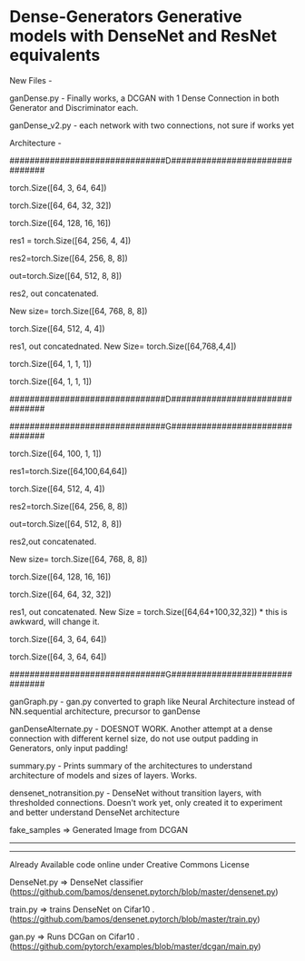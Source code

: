 # Dense-Generators Generative models with DenseNet and ResNet equivalents 

New Files - 

ganDense.py - Finally works, a DCGAN with 1 Dense Connection in both Generator and Discriminator each. 

ganDense_v2.py - each network with two connections, not sure if works yet

Architecture - 

###############################D###############################

torch.Size([64, 3, 64, 64])

torch.Size([64, 64, 32, 32])

torch.Size([64, 128, 16, 16])

res1 = torch.Size([64, 256, 4, 4])

res2=torch.Size([64, 256, 8, 8])

out=torch.Size([64, 512, 8, 8])

res2, out concatenated.

New size= torch.Size([64, 768, 8, 8])

torch.Size([64, 512, 4, 4])

res1, out concatednated. 
New Size= torch.Size([64,768,4,4])

torch.Size([64, 1, 1, 1])

torch.Size([64, 1, 1, 1])

###############################D###############################


###############################G###############################

torch.Size([64, 100, 1, 1])

res1=torch.Size([64,100,64,64])

torch.Size([64, 512, 4, 4])

res2=torch.Size([64, 256, 8, 8])

out=torch.Size([64, 512, 8, 8])

res2,out concatenated.

New size= torch.Size([64, 768, 8, 8])

torch.Size([64, 128, 16, 16])

torch.Size([64, 64, 32, 32])

res1, out concatenated.
New Size = torch.Size([64,64+100,32,32]) * this is awkward, will change it.

torch.Size([64, 3, 64, 64])

torch.Size([64, 3, 64, 64])


###############################G###############################


ganGraph.py - gan.py converted to graph like Neural Architecture instead of NN.sequential architecture, precursor to ganDense


ganDenseAlternate.py - DOESNOT WORK. Another attempt at a dense connection with different kernel size, do not use output padding in Generators, only input padding!


summary.py - Prints summary of the architectures to understand architecture of models and sizes of layers. Works.


densenet_notransition.py - DenseNet without transition layers, with thresholded connections. Doesn't work yet, only created it to experiment and better understand DenseNet architecture


fake_samples => Generated Image from DCGAN


*************************************
*************************************


Already Available code online under Creative Commons License


DenseNet.py  => DenseNet classifier  (https://github.com/bamos/densenet.pytorch/blob/master/densenet.py)


train.py => trains DenseNet on Cifar10 .     (https://github.com/bamos/densenet.pytorch/blob/master/train.py)


gan.py => Runs DCGan on Cifar10 .  (https://github.com/pytorch/examples/blob/master/dcgan/main.py)





